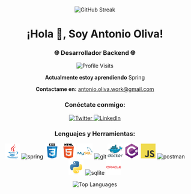 <br>
<p align="center">
  <img src="https://github-readme-streak-stats.herokuapp.com/?user=olixva&" alt="GitHub Streak" />
</p>

<h1 align="center">¡Hola 👋, Soy Antonio Oliva!</h1>
<h3 align="center">🌐 Desarrollador Backend 🌐</h3>

<p align="center">
  <img src="https://komarev.com/ghpvc/?username=olixva&label=Visitas%20a%20perfil&color=0eb474&style=flat" alt="Profile Visits" />
</p>

<p align="center">
  <b>Actualmente estoy aprendiendo</b> Spring
</p>

<p align="center">
  <b>Contactame en:</b> <a href="mailto:antonio.oliva.work@gmail.com">antonio.oliva.work@gmail.com</a>
</p>

<h3 align="center">Conéctate conmigo:</h3>
<p align="center">
  <a href="https://twitter.com/olixva2" target="_blank">
    <img src="https://raw.githubusercontent.com/rahuldkjain/github-profile-readme-generator/master/src/images/icons/Social/twitter.svg" alt="Twitter" height="30" width="40" />
  </a>
  <a href="https://www.linkedin.com/in/antonio-oliva-c%C3%A1rceles-433842277/" target="_blank">
    <img src="https://raw.githubusercontent.com/rahuldkjain/github-profile-readme-generator/master/src/images/icons/Social/linked-in-alt.svg" alt="LinkedIn" height="30" width="40" />
  </a>
</p>

<h3 align="center">Lenguajes y Herramientas:</h3>
<p align="center">
  <img src="https://raw.githubusercontent.com/devicons/devicon/master/icons/java/java-original.svg" alt="Java" width="40" height="40"/>
  <img src="https://www.vectorlogo.zone/logos/springio/springio-icon.svg" alt="spring" width="40" height="40"/>
  <img src="https://raw.githubusercontent.com/devicons/devicon/master/icons/css3/css3-original-wordmark.svg" alt="css3" width="40" height="40"/>
  <img src="https://raw.githubusercontent.com/devicons/devicon/master/icons/html5/html5-original-wordmark.svg" alt="html5" width="40" height="40"/>
  <img src="https://raw.githubusercontent.com/devicons/devicon/master/icons/mysql/mysql-original-wordmark.svg" alt="mysql" width="40" height="40"/>
  <img src="https://www.vectorlogo.zone/logos/git-scm/git-scm-icon.svg" alt="git" width="40" height="40"/>
  <img src="https://raw.githubusercontent.com/devicons/devicon/master/icons/docker/docker-original-wordmark.svg" alt="docker" width="40" height="40"/>
  <img src="https://raw.githubusercontent.com/devicons/devicon/master/icons/csharp/csharp-original.svg" alt="csharp" width="40" height="40"/>
  <img src="https://raw.githubusercontent.com/devicons/devicon/master/icons/javascript/javascript-original.svg" alt="javascript" width="40" height="40"/>
  <img src="https://www.vectorlogo.zone/logos/getpostman/getpostman-icon.svg" alt="postman" width="40" height="40"/>
  <img src="https://raw.githubusercontent.com/devicons/devicon/master/icons/python/python-original.svg" alt="python" width="40" height="40"/>
  <img src="https://www.vectorlogo.zone/logos/sqlite/sqlite-icon.svg" alt="sqlite" width="40" height="40"/>
  <img src="https://raw.githubusercontent.com/devicons/devicon/master/icons/oracle/oracle-original.svg" alt="oracle" width="40" height="40"/>
</p>

<p align="center">
  <img src="https://github-readme-stats.vercel.app/api/top-langs/?username=olixva&layout=compact" alt="Top Languages" />
</p>

